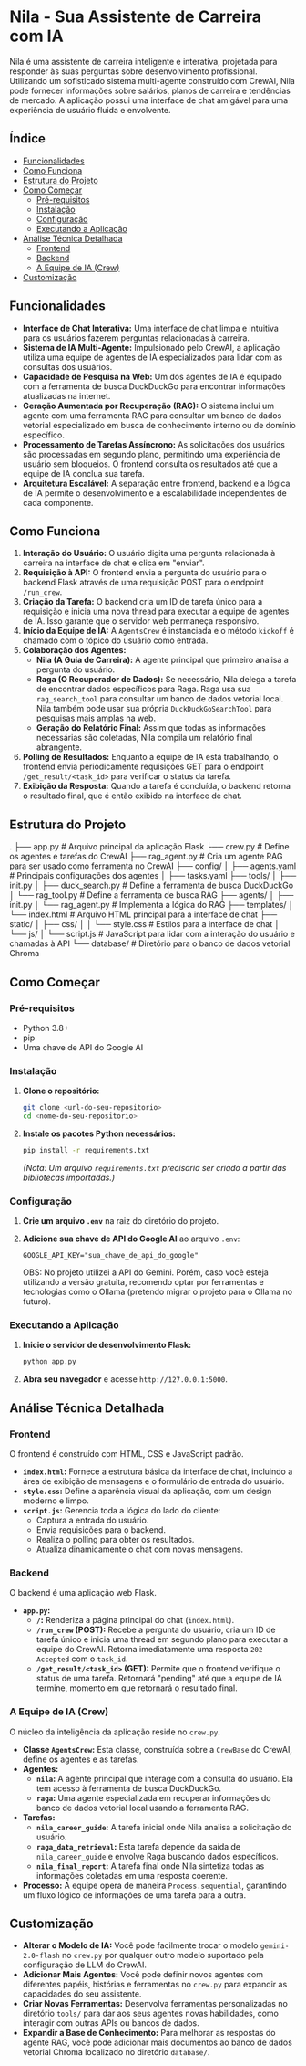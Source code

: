 # Nila - Sua Assistente de Carreira com IA

Nila é uma assistente de carreira inteligente e interativa, projetada para responder às suas perguntas sobre desenvolvimento profissional. Utilizando um sofisticado sistema multi-agente construído com CrewAI, Nila pode fornecer informações sobre salários, planos de carreira e tendências de mercado. A aplicação possui uma interface de chat amigável para uma experiência de usuário fluida e envolvente.

## Índice

- [Funcionalidades](#funcionalidades)
- [Como Funciona](#como-funciona)
- [Estrutura do Projeto](#estrutura-do-projeto)
- [Como Começar](#como-começar)
  - [Pré-requisitos](#pré-requisitos)
  - [Instalação](#instalação)
  - [Configuração](#configuração)
  - [Executando a Aplicação](#executando-a-aplicação)
- [Análise Técnica Detalhada](#análise-técnica-detalhada)
  - [Frontend](#frontend)
  - [Backend](#backend)
  - [A Equipe de IA (Crew)](#a-equipe-de-ia-crew)
- [Customização](#customização)

## Funcionalidades

* **Interface de Chat Interativa:** Uma interface de chat limpa e intuitiva para os usuários fazerem perguntas relacionadas à carreira.
* **Sistema de IA Multi-Agente:** Impulsionado pelo CrewAI, a aplicação utiliza uma equipe de agentes de IA especializados para lidar com as consultas dos usuários.
* **Capacidade de Pesquisa na Web:** Um dos agentes de IA é equipado com a ferramenta de busca DuckDuckGo para encontrar informações atualizadas na internet.
* **Geração Aumentada por Recuperação (RAG):** O sistema inclui um agente com uma ferramenta RAG para consultar um banco de dados vetorial especializado em busca de conhecimento interno ou de domínio específico.
* **Processamento de Tarefas Assíncrono:** As solicitações dos usuários são processadas em segundo plano, permitindo uma experiência de usuário sem bloqueios. O frontend consulta os resultados até que a equipe de IA conclua sua tarefa.
* **Arquitetura Escalável:** A separação entre frontend, backend e a lógica de IA permite o desenvolvimento e a escalabilidade independentes de cada componente.

## Como Funciona

1.  **Interação do Usuário:** O usuário digita uma pergunta relacionada à carreira na interface de chat e clica em "enviar".
2.  **Requisição à API:** O frontend envia a pergunta do usuário para o backend Flask através de uma requisição POST para o endpoint `/run_crew`.
3.  **Criação da Tarefa:** O backend cria um ID de tarefa único para a requisição e inicia uma nova thread para executar a equipe de agentes de IA. Isso garante que o servidor web permaneça responsivo.
4.  **Início da Equipe de IA:** A `AgentsCrew` é instanciada e o método `kickoff` é chamado com o tópico do usuário como entrada.
5.  **Colaboração dos Agentes:**
    * **Nila (A Guia de Carreira):** A agente principal que primeiro analisa a pergunta do usuário.
    * **Raga (O Recuperador de Dados):** Se necessário, Nila delega a tarefa de encontrar dados específicos para Raga. Raga usa sua `rag_search_tool` para consultar um banco de dados vetorial local. Nila também pode usar sua própria `DuckDuckGoSearchTool` para pesquisas mais amplas na web.
    * **Geração do Relatório Final:** Assim que todas as informações necessárias são coletadas, Nila compila um relatório final abrangente.
6.  **Polling de Resultados:** Enquanto a equipe de IA está trabalhando, o frontend envia periodicamente requisições GET para o endpoint `/get_result/<task_id>` para verificar o status da tarefa.
7.  **Exibição da Resposta:** Quando a tarefa é concluída, o backend retorna o resultado final, que é então exibido na interface de chat.

## Estrutura do Projeto

.
├── app.py                  # Arquivo principal da aplicação Flask
├── crew.py                 # Define os agentes e tarefas do CrewAI
├── rag_agent.py            # Cria um agente RAG para ser usado como ferramenta no CrewAI
├── config/
│   ├── agents.yaml          # Principais configurações dos agentes
│   ├── tasks.yaml 
├── tools/
│   ├── init.py
│   ├── duck_search.py      # Define a ferramenta de busca DuckDuckGo
│   └── rag_tool.py         # Define a ferramenta de busca RAG
├── agents/
│   ├── init.py
│   └── rag_agent.py        # Implementa a lógica do RAG
├── templates/
│   └── index.html          # Arquivo HTML principal para a interface de chat
├── static/
│   ├── css/
│   │   └── style.css       # Estilos para a interface de chat
│   └── js/
│       └── script.js       # JavaScript para lidar com a interação do usuário e chamadas à API
└── database/                 # Diretório para o banco de dados vetorial Chroma


## Como Começar

### Pré-requisitos

* Python 3.8+
* pip
* Uma chave de API do Google AI

### Instalação

1.  **Clone o repositório:**
    ```bash
    git clone <url-do-seu-repositorio>
    cd <nome-do-seu-repositorio>
    ```

2.  **Instale os pacotes Python necessários:**
    ```bash
    pip install -r requirements.txt
    ```
    *(Nota: Um arquivo `requirements.txt` precisaria ser criado a partir das bibliotecas importadas.)*

### Configuração

1.  **Crie um arquivo `.env`** na raiz do diretório do projeto.
2.  **Adicione sua chave de API do Google AI** ao arquivo `.env`:
    ```
    GOOGLE_API_KEY="sua_chave_de_api_do_google" 
    ```

    OBS: No projeto utilizei a API do Gemini. Porém, caso você esteja utilizando a versão gratuita, recomendo optar por ferramentas e tecnologias como o Ollama (pretendo migrar o projeto para o Ollama no futuro).

### Executando a Aplicação

1.  **Inicie o servidor de desenvolvimento Flask:**
    ```bash
    python app.py
    ```

2.  **Abra seu navegador** e acesse `http://127.0.0.1:5000`.

## Análise Técnica Detalhada

### Frontend

O frontend é construído com HTML, CSS e JavaScript padrão.

* **`index.html`:** Fornece a estrutura básica da interface de chat, incluindo a área de exibição de mensagens e o formulário de entrada do usuário.
* **`style.css`:** Define a aparência visual da aplicação, com um design moderno e limpo.
* **`script.js`:** Gerencia toda a lógica do lado do cliente:
    * Captura a entrada do usuário.
    * Envia requisições para o backend.
    * Realiza o polling para obter os resultados.
    * Atualiza dinamicamente o chat com novas mensagens.

### Backend

O backend é uma aplicação web Flask.

* **`app.py`:**
    * **`/`:** Renderiza a página principal do chat (`index.html`).
    * **`/run_crew` (POST):** Recebe a pergunta do usuário, cria um ID de tarefa único e inicia uma thread em segundo plano para executar a equipe do CrewAI. Retorna imediatamente uma resposta `202 Accepted` com o `task_id`.
    * **`/get_result/<task_id>` (GET):** Permite que o frontend verifique o status de uma tarefa. Retornará "pending" até que a equipe de IA termine, momento em que retornará o resultado final.

### A Equipe de IA (Crew)

O núcleo da inteligência da aplicação reside no `crew.py`.

* **Classe `AgentsCrew`:** Esta classe, construída sobre a `CrewBase` do CrewAI, define os agentes e as tarefas.
* **Agentes:**
    * **`nila`:** A agente principal que interage com a consulta do usuário. Ela tem acesso à ferramenta de busca DuckDuckGo.
    * **`raga`:** Uma agente especializada em recuperar informações do banco de dados vetorial local usando a ferramenta RAG.
* **Tarefas:**
    * **`nila_career_guide`:** A tarefa inicial onde Nila analisa a solicitação do usuário.
    * **`raga_data_retrieval`:** Esta tarefa depende da saída de `nila_career_guide` e envolve Raga buscando dados específicos.
    * **`nila_final_report`:** A tarefa final onde Nila sintetiza todas as informações coletadas em uma resposta coerente.
* **Processo:** A equipe opera de maneira `Process.sequential`, garantindo um fluxo lógico de informações de uma tarefa para a outra.

## Customização

* **Alterar o Modelo de IA:** Você pode facilmente trocar o modelo `gemini-2.0-flash` no `crew.py` por qualquer outro modelo suportado pela configuração de LLM do CrewAI.
* **Adicionar Mais Agentes:** Você pode definir novos agentes com diferentes papéis, histórias e ferramentas no `crew.py` para expandir as capacidades do seu assistente.
* **Criar Novas Ferramentas:** Desenvolva ferramentas personalizadas no diretório `tools/` para dar aos seus agentes novas habilidades, como interagir com outras APIs ou bancos de dados.
* **Expandir a Base de Conhecimento:** Para melhorar as respostas do agente RAG, você pode adicionar mais documentos ao banco de dados vetorial Chroma localizado no diretório `database/`.
